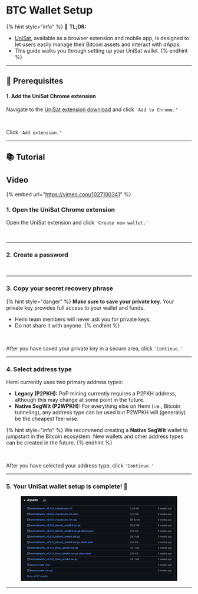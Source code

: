 # BTC Wallet Setup

{% hint style="info" %}
📜 **TL;DR:**

* [UniSat](https://unisat.io), available as a browser extension and mobile app, is designed to let users easily manage their Bitcoin assets and interact with dApps.
* This guide walks you through setting up your UniSat wallet.
{% endhint %}

***

## 🏁 Prerequisites

#### 1. Add the UniSat Chrome extension

Navigate to the [UniSat extension download](https://chromewebstore.google.com/detail/unisat-wallet/ppbibelpcjmhbdihakflkdcoccbgbkpo) and click `'Add to Chrome.'`

<figure><img src="../../../../.gitbook/assets/image (64).png" alt=""><figcaption></figcaption></figure>

Click `'Add extension.'`

***

## 📚 Tutorial

## Video

{% embed url="https://vimeo.com/1027100341" %}

### 1. Open the UniSat Chrome extension

Open the UniSat extension and click `'Create new wallet.'`

<figure><img src="../../../../.gitbook/assets/image (67).png" alt=""><figcaption></figcaption></figure>

***

### 2. Create a password

<figure><img src="../../../../.gitbook/assets/image (69).png" alt=""><figcaption></figcaption></figure>

***

### 3. Copy your secret recovery phrase

{% hint style="danger" %}
**Make sure to save your private key.** Your private key provides full access to your wallet and funds.

* Hemi team members will never ask you for private keys.
* Do not share it with anyone.
{% endhint %}

<figure><img src="../../../../.gitbook/assets/image (70).png" alt=""><figcaption></figcaption></figure>

After you have saved your private key in a secure area, click `'Continue.'`

***

### 4. Select address type

Hemi currently uses two primary address types:

* **Legacy (P2PKH):** PoP mining currently requires a P2PKH address, although this may change at some point in the future.&#x20;
* **Native SegWit (P2WPKH):** For everything else on Hemi (i.e., Bitcoin tunneling), any address type can be used but P2WPKH will (generally) be the cheapest fee-wise.

{% hint style="info" %}
We recommend creating a **Native SegWit** wallet to jumpstart in the Bitcoin ecosystem. New wallets and other address types can be created in the future.
{% endhint %}

<figure><img src="../../../../.gitbook/assets/image (81).png" alt=""><figcaption></figcaption></figure>

After you have selected your address type, click `'Continue.'`

***

### 5. Your UniSat wallet setup is complete! 🎉

<figure><img src="../../../../.gitbook/assets/image (1) (1) (1).png" alt=""><figcaption></figcaption></figure>

***
